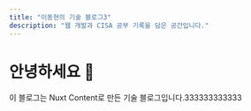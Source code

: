 ```yaml
---
title: "이동현의 기술 블로그3"
description: "웹 개발과 CISA 공부 기록을 담은 공간입니다."
---
```


# 안녕하세요 👋

이 블로그는 Nuxt Content로 만든 기술 블로그입니다.333333333333
